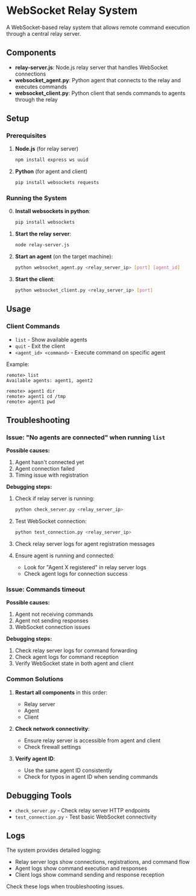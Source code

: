 # WebSocket Relay System

A WebSocket-based relay system that allows remote command execution through a central relay server.

## Components

- **relay-server.js**: Node.js relay server that handles WebSocket connections
- **websocket_agent.py**: Python agent that connects to the relay and executes commands
- **websocket_client.py**: Python client that sends commands to agents through the relay

## Setup

### Prerequisites

1. **Node.js** (for relay server)
   ```bash
   npm install express ws uuid
   ```

2. **Python** (for agent and client)
   ```bash
   pip install websockets requests
   ```

### Running the System

0. **Install websockets in python**:
    ```bash
    pip install websockets
    ```

1. **Start the relay server**:
   ```bash
   node relay-server.js
   ```

2. **Start an agent** (on the target machine):
   ```bash
   python websocket_agent.py <relay_server_ip> [port] [agent_id]
   ```

3. **Start the client**:
   ```bash
   python websocket_client.py <relay_server_ip> [port]
   ```

## Usage

### Client Commands

- `list` - Show available agents
- `quit` - Exit the client
- `<agent_id> <command>` - Execute command on specific agent

Example:
```
remote> list
Available agents: agent1, agent2

remote> agent1 dir
remote> agent1 cd /tmp
remote> agent1 pwd
```

## Troubleshooting

### Issue: "No agents are connected" when running `list`

**Possible causes:**
1. Agent hasn't connected yet
2. Agent connection failed
3. Timing issue with registration

**Debugging steps:**
1. Check if relay server is running:
   ```bash
   python check_server.py <relay_server_ip>
   ```

2. Test WebSocket connection:
   ```bash
   python test_connection.py <relay_server_ip>
   ```

3. Check relay server logs for agent registration messages

4. Ensure agent is running and connected:
   - Look for "Agent X registered" in relay server logs
   - Check agent logs for connection success

### Issue: Commands timeout

**Possible causes:**
1. Agent not receiving commands
2. Agent not sending responses
3. WebSocket connection issues

**Debugging steps:**
1. Check relay server logs for command forwarding
2. Check agent logs for command reception
3. Verify WebSocket state in both agent and client

### Common Solutions

1. **Restart all components** in this order:
   - Relay server
   - Agent
   - Client

2. **Check network connectivity**:
   - Ensure relay server is accessible from agent and client
   - Check firewall settings

3. **Verify agent ID**:
   - Use the same agent ID consistently
   - Check for typos in agent ID when sending commands

## Debugging Tools

- `check_server.py` - Check relay server HTTP endpoints
- `test_connection.py` - Test basic WebSocket connectivity

## Logs

The system provides detailed logging:
- Relay server logs show connections, registrations, and command flow
- Agent logs show command execution and responses
- Client logs show command sending and response reception

Check these logs when troubleshooting issues. 